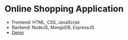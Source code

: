# Online Shopping Application  
* Frontend: HTML, CSS, JavaScript
* Backend: NodeJS, MongoDB, ExpressJS
* [Demo](https://cinder-lavender.herokuapp.com/)